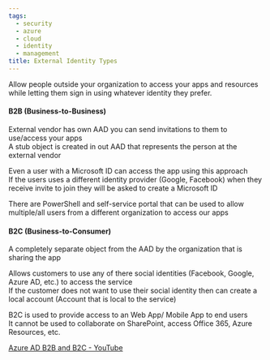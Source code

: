 ```yaml
---
tags:
  - security
  - azure
  - cloud
  - identity
  - management
title: External Identity Types
---
```


Allow people outside your organization to access your apps and resources while letting them sign in using whatever identity they prefer.

#### B2B (Business-to-Business)  
External vendor has own AAD you can send invitations to them to use/access your apps  
A stub object is created in out AAD that represents the person at the external vendor

Even a user with a Microsoft ID can access the app using this approach  
If the users uses a different identity provider (Google, Facebook) when they receive invite to join they will be asked to create a Microsoft ID

There are PowerShell and self-service portal that can be used to allow multiple/all users from a different organization to access our apps  

#### B2C (Business-to-Consumer)
A completely separate object from the AAD by the organization that is sharing the app

Allows customers to use any of there social identities (Facebook, Google, Azure AD, etc.) to access the service  
If the customer does not want to use their social identity then can create a local account (Account that is local to the service)

B2C is used to provide access to an Web App/ Mobile App to end users  
It cannot be used to collaborate on SharePoint, access Office 365, Azure Resources, etc.

[Azure AD B2B and B2C - YouTube](https://www.youtube.com/watch?v=U2Temcn-hes)